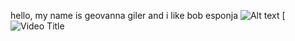 
hello, my name is geovanna giler and i like bob esponja
![Alt text](https://encrypted-tbn0.gstatic.com/images?q=tbn:ANd9GcSJLcdbj5mnGTPbSfJnNDsJjUMRPyIW_9vIbQ&s)
[![Video Title](2Bik4Ne-nLo)
